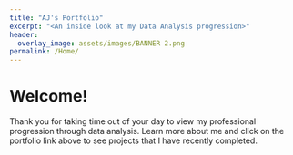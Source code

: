 ```yaml
---
title: "AJ's Portfolio"
excerpt: "<An inside look at my Data Analysis progression>"
header:
  overlay_image: assets/images/BANNER 2.png
permalink: /Home/
---
```


# Welcome!

Thank you for taking time out of your day to view my professional progression through data analysis. Learn more about me and click on the portfolio link above to see projects that I have recently completed.
